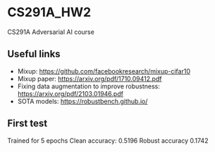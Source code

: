 # CS291A_HW2
CS291A Adversarial AI course

## Useful links
 - Mixup: https://github.com/facebookresearch/mixup-cifar10
 - Mixup paper: https://arxiv.org/pdf/1710.09412.pdf
 - Fixing data augmentation to improve robustness: https://arxiv.org/pdf/2103.01946.pdf
 - SOTA models: https://robustbench.github.io/

## First test
Trained for 5 epochs
Clean accuracy: 0.5196
Robust accuracy 0.1742

